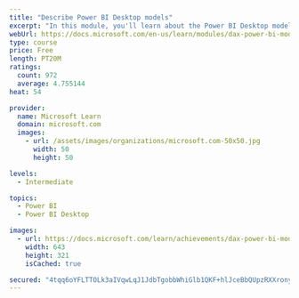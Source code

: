 ```yaml
---
title: "Describe Power BI Desktop models"
excerpt: "In this module, you'll learn about the Power BI Desktop model structure, star schema design basics, analytics queries, and report visual configuration. This module provides a strong foundation on which you can learn to optimize model designs and add model calculations."
webUrl: https://docs.microsoft.com/en-us/learn/modules/dax-power-bi-models/
type: course
price: Free
length: PT20M
ratings:
  count: 972
  average: 4.755144
heat: 54

provider:
  name: Microsoft Learn
  domain: microsoft.com
  images:
    - url: /assets/images/organizations/microsoft.com-50x50.jpg
      width: 50
      height: 50

levels:
  - Intermediate

topics:
  - Power BI
  - Power BI Desktop

images:
  - url: https://docs.microsoft.com/learn/achievements/dax-power-bi-models-social.png
    width: 643
    height: 321
    isCached: true

secured: "4tqq6oYFLTTOLk3aIVqwLqJ1JdbTgobbWhiGlb1QKF+hlJceBbQUpzRXXronyAY5x2q7Jymw4JajjxnaBwvy1wTHMFw7gYHz0PXO4IrOnV4aEgjDFNQILdkjQKVl+YrYlC7hx7SKVMgCZay9oqpKeNeYD+5zDOPCg6AcBHAWtM5OJy3UFS86euiA1HrhTTif2wLJ6vOtT5JhSDlWubpEdJoZAmWzJG9bE82A3N4kpsTIvJzwLGwIVHCMbrSKIKBzXb3AKNg2FWdQ+4j60Q38GvO/KvIoo3T4rReje8pJB/GO81FdPqfrNg1mIxL3gfGmtpiCcEsVkIVhtBwlRaTHmYJXpY0GzqENV1qKZyB2wcNZg5x1mI+302k4GbwqeLxNdm3D5vESRlUME/LrnAhExmN9VUyIQcee4WDJv8GuSco=;oBI4+Q+fTGncH/bbpyLtgQ=="
---
```



